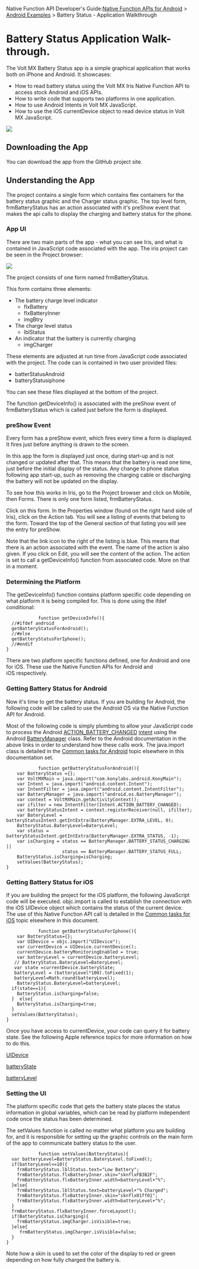                            

Native Function API Developer's Guide:[Native Function APIs for Android](native_function_apis_for_android.md) > [Android Examples](android_examples.md) > Battery Status - Application Walkthrough

Battery Status Application Walk-through.
========================================

The Volt MX Battery Status app is a simple graphical application that works both on iPhone and Android. It showcases:

*   How to read battery status using the Volt MX Iris Native Function API to access stock Android and iOS APIs.
*   How to write code that supports two platforms in one application.
*   How to use Android Intents in Volt MX JavaScript.
*   How to use the iOS currentDevice object to read device status in Volt MX JavaScript.

![](resources/images/battery.png)

Downloading the App
-------------------

You can download the app from the GitHub project site.

Understanding the App
---------------------

The project contains a single form which contains flex containers for the battery status graphic and the Charger status graphic. The top level form, frmBatteryStatus has an action associated with it's preShow event that makes the api calls to display the charging and battery status for the phone.

### App UI

There are two main parts of the app - what you can see Iris, and what is contained in JavaScript code associated with the app. The iris project can be seen in the Project browser:

![](resources/images/battery_project_browser.png)

The project consists of one form named frmBatteryStatus.

This form contains three elements:

*   The battery charge level indicator
    *   flxBattery
    *   flxBatteryInner
    *   imgBtry
*   The charge level status
    *   lblStatus
*   An indicator that the battery is currently charging
    *   imgCharger

These elements are adjusted at run time from JavaScript code associated with the project. The code can is contained in two user provided files:

*   batterStatusAndroid
*   batteryStatusiphone

You can see these files displayed at the bottom of the project.

The function getDeviceInfo() is associated with the preShow event of frmBatteryStatus which is called just before the form is displayed.

### preShow Event

Every form has a preShow event, which fires every time a form is displayed. It fires just before anything is drawn to the screen.

In this app the form is displayed just once, during start-up and is not changed or updated after that. This means that the battery is read one time, just before the initial display of the status. Any change to phone status following app start-up, such as removing the charging cable or discharging the battery will not be updated on the display.

To see how this works in Iris, go to the Project browser and click on Mobile, then Forms. There is only one form listed, frmBatteryStatus.

Click on this form. In the Properties window (found on the right hand side of Iris), click on the Action tab. You will see a listing of events that belong to the form. Toward the top of the General section of that listing you will see the entry for preShow.

Note that the link icon to the right of the listing is blue. This means that there is an action associated with the event. The name of the action is also given. If you click on Edit, you will see the content of the action. The action is set to call a getDeviceInfo() function from associated code. More on that in a moment.

### Determining the Platform

The getDeviceInfo() function contains platform specific code depending on what platform it is being compiled for. This is done using the ifdef conditional:

```
            function getDeviceInfo(){
  //#ifdef android
  getBatteryStatusForAndroid();
  //#else
  getBatteryStatusForIphone();
  //#endif
}
```

There are two platform specific functions defined, one for Android and one for iOS. These use the Native Function APIs for Android and iOS respectively.

### Getting Battery Status for Android

Now it's time to get the battery status. If you are building for Android, the following code will be called to use the Android OS via the Native Function API for Android.

Most of the following code is simply plumbing to allow your JavaScript code to process the Android [ACTION\_BATTERY\_CHANGED](https://developer.android.com/reference/android/content/Intent.md#ACTION_BATTERY_CHANGED) [intent](https://developer.android.com/reference/android/content/Intent.md) using the Android [BatteryManager](https://developer.android.com/reference/android/os/BatteryManager.md) class. Refer to the Android documentation in the above links in order to understand how these calls work. The java.import class is detailed in the [Common tasks for Android](common_tasks_for_android.md) topic elsewhere in this documentation set.

```
            function getBatteryStatusForAndroid(){
    var BatteryStatus ={};
    var VoltMXMain = java.import("com.konylabs.android.KonyMain");
	var Intent = java.import("android.content.Intent");
	var IntentFilter = java.import("android.content.IntentFilter");    
	var BatteryManager = java.import("android.os.BatteryManager");  
	var context = VoltMXMain.getActivityContext();
	var ifilter = new IntentFilter(Intent.ACTION_BATTERY_CHANGED);
	var batteryStatusIntent = context.registerReceiver(null, ifilter);
	var BateryLevel = batteryStatusIntent.getIntExtra(BatteryManager.EXTRA_LEVEL, 0);
    BatteryStatus.BateryLevel=BateryLevel;
    var status = batteryStatusIntent.getIntExtra(BatteryManager.EXTRA_STATUS, -1);
    var isCharging = status == BatteryManager.BATTERY_STATUS_CHARGING ||
                     status == BatteryManager.BATTERY_STATUS_FULL;
    BatteryStatus.isCharging=isCharging;
    setValues(BatteryStatus);
}
```

### Getting Battery Status for iOS

If you are building the project for the iOS platform, the following JavaScript code will be executed. objc.import is called to establish the connection with the iOS UIDevice object which contains the status of the current device. The use of this Native Function API call is detailed in the [Common tasks for iOS](common_tasks_for_ios.md) topic elsewhere in this document.

```
            function getBatteryStatusForIphone(){ 
    var BatteryStatus={};
    var UIDevice = objc.import("UIDevice");
    var currentDevice = UIDevice.currentDevice();
    currentDevice.batteryMonitoringEnabled = true;
	var batteryLevel = currentDevice.batteryLevel;
   // BatteryStatus.BateryLevel=BateryLevel;
   var state =currentDevice.batteryState;
   batteryLevel = (batteryLevel*100).toFixed(1);
   batteryLevel=Math.round(batteryLevel);
    BatteryStatus.BateryLevel=batteryLevel;
  if(state==1){
    BatteryStatus.isCharging=false;
  }  else{
    BatteryStatus.isCharging=true;
  }
  setValues(BatteryStatus);
}
```

Once you have access to currentDevice, your code can query it for battery state. See the following Apple reference topics for more information on how to do this.

[UIDevice](common_tasks_for_ios.md#https://developer.apple.com/reference/uikit/uidevice?language=objc)

[batteryState](https://developer.apple.com/reference/uikit/uidevice/1620051-batterystate?language=objc)

[batteryLevel](https://developer.apple.com/reference/uikit/uidevice/1620042-batterylevel)

### Setting the UI

The platform specific code that gets the battery state places the status information in global variables, which can be read by platform independent code once the status has been determined.

The setValues function is called no matter what platform you are building for, and it is responsible for setting up the graphic controls on the main form of the app to communicate battery status to the user.

```
            function setValues(BatteryStatus){
  var batteryLevel=BatteryStatus.BateryLevel.toFixed();
  if(batteryLevel<=10){
    frmBatteryStatus.lblStatus.text="Low Battery";
    frmBatteryStatus.flxBatteryInner.skin="sknflxFB3B2F";
    frmBatteryStatus.flxBatteryInner.width=batteryLevel+"%";
  }else{
    frmBatteryStatus.lblStatus.text=batteryLevel+"% Charged";
    frmBatteryStatus.flxBatteryInner.skin="sknflx01ff01";
    frmBatteryStatus.flxBatteryInner.width=batteryLevel+"%";
  }
  frmBatteryStatus.flxBatteryInner.forceLayout();
  if(BatteryStatus.isCharging){
    frmBatteryStatus.imgCharger.isVisible=true;
  }else{
     frmBatteryStatus.imgCharger.isVisible=false;
  }
}
```

Note how a skin is used to set the color of the display to red or green depending on how fully charged the battery is.
